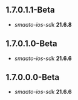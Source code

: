 ## 1.7.0.1.1-Beta

- *smaato-ios-sdk* **21.6.8**

## 1.7.0.1.0-Beta

- *smaato-ios-sdk* **21.6.6**

## 1.7.0.0.0-Beta

- *smaato-ios-sdk* **21.6.6**
